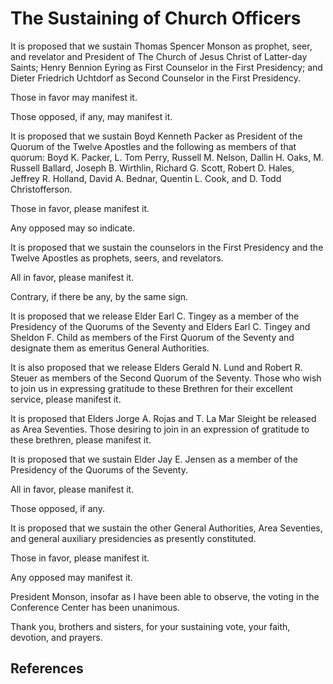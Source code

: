 # The Sustaining of Church Officers

It is proposed that we sustain Thomas Spencer Monson as prophet, seer, and
revelator and President of The Church of Jesus Christ of Latter-day Saints;
Henry Bennion Eyring as First Counselor in the First Presidency; and Dieter
Friedrich Uchtdorf as Second Counselor in the First Presidency.

Those in favor may manifest it.

Those opposed, if any, may manifest it.

It is proposed that we sustain Boyd Kenneth Packer as President of the Quorum
of the Twelve Apostles and the following as members of that quorum: Boyd K.
Packer, L. Tom Perry, Russell M. Nelson, Dallin H. Oaks, M. Russell Ballard,
Joseph B. Wirthlin, Richard G. Scott, Robert D. Hales, Jeffrey R. Holland,
David A. Bednar, Quentin L. Cook, and D. Todd Christofferson.

Those in favor, please manifest it.

Any opposed may so indicate.

It is proposed that we sustain the counselors in the First Presidency and the
Twelve Apostles as prophets, seers, and revelators.

All in favor, please manifest it.

Contrary, if there be any, by the same sign.

It is proposed that we release Elder Earl C. Tingey as a member of the
Presidency of the Quorums of the Seventy and Elders Earl C. Tingey and Sheldon
F. Child as members of the First Quorum of the Seventy and designate them as
emeritus General Authorities.

It is also proposed that we release Elders Gerald N. Lund and Robert R. Steuer
as members of the Second Quorum of the Seventy. Those who wish to join us in
expressing gratitude to these Brethren for their excellent service, please
manifest it.

It is proposed that Elders Jorge A. Rojas and T. La Mar Sleight be released as
Area Seventies. Those desiring to join in an expression of gratitude to these
brethren, please manifest it.

It is proposed that we sustain Elder Jay E. Jensen as a member of the
Presidency of the Quorums of the Seventy.

All in favor, please manifest it.

Those opposed, if any.

It is proposed that we sustain the other General Authorities, Area Seventies,
and general auxiliary presidencies as presently constituted.

Those in favor, please manifest it.

Any opposed may manifest it.

President Monson, insofar as I have been able to observe, the voting in the
Conference Center has been unanimous.

Thank you, brothers and sisters, for your sustaining vote, your faith,
devotion, and prayers.

## References

